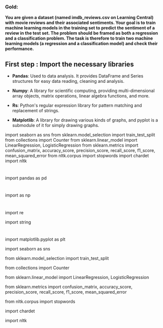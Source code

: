### Gold: 
**You are given a dataset (named imdb_reviews.csv on Learning Central) with 
movie reviews and their associated sentiments. Your goal is to train machine 
learning models in the training set to predict the sentiment of a review in the test 
set. The problem should be framed as both a regression and a classification 
problem. The task is therefore to train two machine learning models (a regression 
and a classification model) and check their performance.**

## First step : Import the necessary libraries
- **Pandas**: Used to data analysis. It provides DataFrame and Series structures for easy data reading, cleaning and analysis.

- **Numpy**: A library for scientific computing, providing multi-dimensional array objects, matrix operations, linear algebra functions, and more.

- **Rs**: Python's regular expression library for pattern matching and replacement of strings.

- **Matplotlib**: A library for drawing various kinds of graphs, and pyplot is a submodule of it for simply drawing graphs.

import seaborn as sns
from sklearn.model_selection import train_test_split
from collections import Counter
from sklearn.linear_model import LinearRegression, LogisticRegression
from sklearn.metrics import confusion_matrix, accuracy_score, precision_score, recall_score, f1_score, mean_squared_error
from nltk.corpus import stopwords
import chardet
import nltk


#

import pandas as pd 

#

import  as np

#

import re

import string

#

import matplotlib.pyplot as plt

import seaborn as sns

from sklearn.model_selection import train_test_split

from collections import Counter

from sklearn.linear_model import LinearRegression, LogisticRegression

from sklearn.metrics import confusion_matrix, accuracy_score, precision_score, recall_score, f1_score, mean_squared_error

from nltk.corpus import stopwords

import chardet

import nltk

